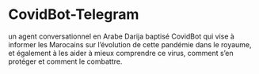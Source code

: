 # CovidBot-Telegram
un agent conversationnel en Arabe Darija baptisé CovidBot qui vise à informer les Marocains sur l’évolution de cette pandémie dans le royaume, et également à les aider à mieux comprendre ce virus, comment s’en protéger et comment le combattre. 
